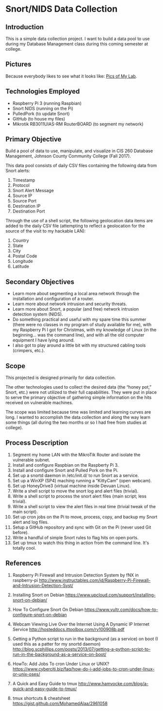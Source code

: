 # Snort/NIDS Data Collection

## Introduction
This is a simple data collection project. I want to build a data pool to use during my Database Management class during this coming semester at college.

## Pictures
Because everybody likes to see what it looks like: [Pics of My Lab](http://imgur.com/a/v9huh).

## Technologies Employed
- Raspberry Pi 3 (running Raspbian)
- Snort NIDS (running on the Pi)
- PulledPork (to update Snort)
- GitHub (to house my files)
- Mikrotik RB3011UIAS-RM RouterBOARD (to segment my network)

## Primary Objective
Build a pool of data to use, manipulate, and visualize in CIS 260 Database Management, Johnson County Community College (Fall 2017).

This data pool consists of daily CSV files containing the following data from Snort alerts:
1. Timestamp
2. Protocol
3. Snort Alert Message
4. Source IP
5. Source Port
6. Destination IP
7. Destination Port

Through the use of a shell script, the following geolocation data items are added to the daily CSV file (attempting to reflect a geolocation for the source of the visit to my hackable LAN):
1. Country
2. State
3. City
4. Postal Code
5. Longitude
6. Latitude

## Secondary Objectives
- Learn more about segmenting a local area network through the installation and configuration of a router.
- Learn more about network intrusion and security threats.
- Learn more about Snort, a popular (and free) network intrusion detection system (NIDS).
- Do something practical and useful with my spare time this summer (there were no classes in my program of study available for me), with my Raspberry Pi I got for Christmas, with my knowledge of Linux (in the beginning... was the command line), and with all the old computer equipment I have lying around.
- I also got to play around a little bit with my structured cabling tools (crimpers, etc.).

## Scope
This projected is designed primarily for data collection.

The other technologies used to collect the desired data (the “honey pot,” Snort, etc.) were not utilized to their full capabilities. They were put in place to serve the primary objective of gathering simple information on the hits received on vulnerable machines.

The scope was limited because time was limited and learning curves are long. I wanted to accomplish the data collection and along the way learn some things (all during the two months or so I had free from studies at college).

## Process Description
1. Segment my home LAN with the MikroTik Router and isolate the vulnerable subnet.
2. Install and configure Raspbian on the Raspberty Pi 3.
3. Install and configure Snort and Pulled Pork on the Pi.
4. Set up a snortd daemon in /etc/init.d/ to run Snort as a service.
5. Set up a WinXP (SP4) maching running a “KittyCam” (open webcam).
6. Set up HoneyDrive3 (virtual machine inside Devuan Linux). 
7. Write a shell script to move the snort log and alert files (trivial).
8. Write a shell script to process the snort alert files (main script; less trivial).
9. Write a shell script to view the alert files in real time (trivial tweak of the main script).
10. Set up cron jobs on the Pi to move, process, copy, and backup my Snort alert and log files.
11. Setup a GitHub repository and sync with Git on the Pi (never used Git before).
12. Write a handful of simple Snort rules to flag hits on open ports.
13. Set up tmux to watch this thing in action from the command line. It's totally cool.

## References
1. Raspberry Pi Firewall and Intrusion Detection System by fNX in raspberry-pi
http://www.instructables.com/id/Raspberry-Pi-Firewall-and-Intrusion-Detection-Syst/

2. Installing Snort on Debian
https://www.upcloud.com/support/installing-snort-on-debian/

3. How To Configure Snort On Debian
https://www.vultr.com/docs/how-to-configure-snort-on-debian

4. Webcam Viewing Live Over the Internet Using A Dynamic IP Internet Service
http://hosteddocs.ittoolbox.com/rv100908b.pdf

5. Getting a Python script to run in the background (as a service) on boot
(I used this as a patter for my snortd daemon)
http://blog.scphillips.com/posts/2013/07/getting-a-python-script-to-run-in-the-background-as-a-service-on-boot/

6. HowTo: Add Jobs To cron Under Linux or UNIX?
https://www.cyberciti.biz/faq/how-do-i-add-jobs-to-cron-under-linux-or-unix-oses/

7. A Quick and Easy Guide to tmux
http://www.hamvocke.com/blog/a-quick-and-easy-guide-to-tmux/

8. tmux shortcuts & cheatsheet
https://gist.github.com/MohamedAlaa/2961058
